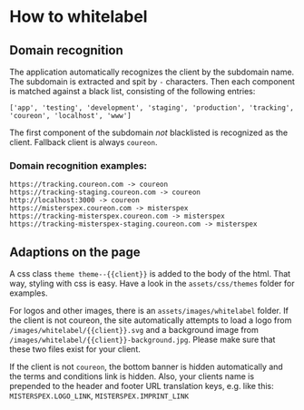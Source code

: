 # How to whitelabel

## Domain recognition

The application automatically recognizes the client by the subdomain name.
The subdomain is extracted and spit by `-` characters. Then each component is matched against
a black list, consisting of the following entries:
```
['app', 'testing', 'development', 'staging', 'production', 'tracking', 'coureon', 'localhost', 'www']
```
The first component of the subdomain _not_ blacklisted is recognized as the client. Fallback
client is always `coureon`.

### Domain recognition examples:

```
https://tracking.coureon.com -> coureon
https://tracking-staging.coureon.com -> coureon
http://localhost:3000 -> coureon
https://misterspex.coureon.com -> misterspex
https://tracking-misterspex.coureon.com -> misterspex
https://tracking-misterspex-staging.coureon.com -> misterspex
```

## Adaptions on the page

A css class `theme theme--{{client}}` is added to the body of the html. That way, styling with css is easy.
Have a look in the `assets/css/themes` folder for examples.

For logos and other images, there is an `assets/images/whitelabel` folder.
If the client is not coureon, the site automatically attempts to load a logo from `/images/whitelabel/{{client}}.svg`
and a background image from `/images/whitelabel/{{client}}-background.jpg`. Please make sure that these two files exist for your client.

If the client is not `coureon`, the bottom banner is hidden automatically and the terms and conditions link is hidden.
Also, your clients name is prepended to the header and footer URL translation keys, e.g. like this:
`MISTERSPEX.LOGO_LINK`, `MISTERSPEX.IMPRINT_LINK`